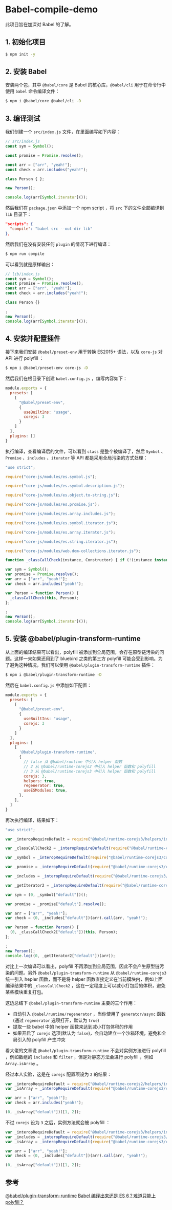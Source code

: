 # Babel-compile-demo

此项目旨在加深对 Babel 的了解。

## 1. 初始化项目

```bash
$ npm init -y
```

## 2. 安装 Babel

安装两个包，其中 `@babel/core` 是 Babel 的核心库，`@babel/cli` 用于在命令行中使用 `babel` 命令编译文件：

```bash
$ npm i @babel/core @babel/cli -D
```

## 3. 编译测试

我们创建一个 `src/index.js` 文件，在里面编写如下内容：

```js
// src/index.js
const sym = Symbol();

const promise = Promise.resolve();

const arr = ["arr", "yeah!"];
const check = arr.includes("yeah!");

class Person { };

new Person();

console.log(arr[Symbol.iterator]());
```

然后我们在 `package.json` 中添加一个 npm script ，将 `src` 下的文件全部编译到 `lib` 目录下：

```json
"scripts": {
  "compile": "babel src --out-dir lib"
},
```

然后我们在没有安装任何 `plugin` 的情况下进行编译：

```bash
$ npm run compile
```

可以看到就是原样输出：

```js
// lib/index.js
const sym = Symbol();
const promise = Promise.resolve();
const arr = ["arr", "yeah!"];
const check = arr.includes("yeah!");

class Person {}

;
new Person();
console.log(arr[Symbol.iterator]());
```

## 4. 安装并配置插件

接下来我们安装 `@babel/preset-env` 用于转换 ES2015+ 语法，以及 `core-js` 对 API 进行 polyfill ：

```bash
$ npm i @babel/preset-env core-js -D
```

然后我们在根目录下创建 `babel.config.js` ，编写内容如下：

```js
module.exports = {
  presets: [
    [
      "@babel/preset-env",
      {
        useBuiltIns: "usage",
        corejs: 3
      }
    ]
  ],
  plugins: []
}
```

执行编译，查看编译后的文件，可以看到 `class` 是整个被编译了，然后 `Symbol` 、`Promise` 、`includes` 、`iterator` 等 API 都是采用全局污染的方式处理：

```js
"use strict";

require("core-js/modules/es.symbol.js");

require("core-js/modules/es.symbol.description.js");

require("core-js/modules/es.object.to-string.js");

require("core-js/modules/es.promise.js");

require("core-js/modules/es.array.includes.js");

require("core-js/modules/es.symbol.iterator.js");

require("core-js/modules/es.array.iterator.js");

require("core-js/modules/es.string.iterator.js");

require("core-js/modules/web.dom-collections.iterator.js");

function _classCallCheck(instance, Constructor) { if (!(instance instanceof Constructor)) { throw new TypeError("Cannot call a class as a function"); } }

var sym = Symbol();
var promise = Promise.resolve();
var arr = ["arr", "yeah!"];
var check = arr.includes("yeah!");

var Person = function Person() {
  _classCallCheck(this, Person);
};

;
new Person();
console.log(arr[Symbol.iterator]());
```

## 5. 安装 @babel/plugin-transform-runtime

从上面的编译结果可以看出，polyfill 被添加到全局范围，会存在原型链污染的问题。这样一来如果还用到了 bluebird 之类的第三方 polyfill 可能会受到影响。为了避免这种情况，我们可以使用 `@babel/plugin-transform-runtime` 插件：

```bash
$ npm i @babel/plugin-transform-runtime -D
```

然后在 `babel.config.js` 中添加如下配置：

```js
module.exports = {
  presets: [
    [
      "@babel/preset-env",
      {
        useBuiltIns: "usage",
        corejs: 3
      }
    ]
  ],
  plugins: [
    [
      '@babel/plugin-transform-runtime',
      {
        // false 从 @babel/runtime 中引入 helper 函数
        // 2 从 @babel/runtime-corejs2 中引入 helper 函数和 polyfill
        // 3 从 @babel/runtime-corejs3 中引入 helper 函数和 polyfill
        corejs: 3,
        helpers: true,
        regenerator: true,
        useESModules: true,
      },
    ],
  ]
}
```

再次执行编译，结果如下：

```js
"use strict";

var _interopRequireDefault = require("@babel/runtime-corejs3/helpers/interopRequireDefault");

var _classCallCheck2 = _interopRequireDefault(require("@babel/runtime-corejs3/helpers/esm/classCallCheck"));

var _symbol = _interopRequireDefault(require("@babel/runtime-corejs3/core-js-stable/symbol"));

var _promise = _interopRequireDefault(require("@babel/runtime-corejs3/core-js-stable/promise"));

var _includes = _interopRequireDefault(require("@babel/runtime-corejs3/core-js-stable/instance/includes"));

var _getIterator2 = _interopRequireDefault(require("@babel/runtime-corejs3/core-js/get-iterator"));

var sym = (0, _symbol["default"])();

var promise = _promise["default"].resolve();

var arr = ["arr", "yeah!"];
var check = (0, _includes["default"])(arr).call(arr, "yeah!");

var Person = function Person() {
  (0, _classCallCheck2["default"])(this, Person);
};

;
new Person();
console.log((0, _getIterator2["default"])(arr));
```

对比上一次编译可以看出，polyfill 不再添加到全局范围，因此不会产生原型链污染的问题。另外 `@babel/plugin-transform-runtime` 从 `@babel/runtime-corejs3` 统一引入 hepler 函数，而不是将 helper 函数直接定义在当前模块内，例如上面编译结果中的 `_classCallCheck2` ，这在一定程度上可以减小打包后的体积，避免某些模块重复打包。

这边总结下 `@babel/plugin-transform-runtime` 主要的三个作用：

- 自动引入 `@babel/runtime/regenerator` ，当你使用了 `generator/async` 函数 (通过 `regenerator` 选项打开，默认为 `true`)
- 提取一些 babel 中的 helper 函数来达到减小打包体积的作用
- 如果开启了 `corejs` 选项(默认为 `false`)，会自动建立一个沙箱环境，避免和全局引入的 polyfill 产生冲突

看大佬的文章说 `@babel/plugin-transform-runtime` 不会对实例方法进行 polyfill ，例如数组的 `includes` 和 `filter` ，但是对静态方法会进行 polyfill ，例如 `Array.isArray` 。

经过本人实验，这是在 `corejs` 配置项设为 `2` 的结果：

```js
var _interopRequireDefault = require("@babel/runtime-corejs2/helpers/interopRequireDefault");
var _isArray = _interopRequireDefault(require("@babel/runtime-corejs2/core-js/array/is-array"));

var arr = ["arr", "yeah!"];
var check = arr.includes("yeah!");

(0, _isArray["default"])([1, 2]);
```

不过 `corejs` 设为 `3` 之后，实例方法就会被 polyfill ：

```js
var _interopRequireDefault = require("@babel/runtime-corejs3/helpers/interopRequireDefault");
var _includes = _interopRequireDefault(require("@babel/runtime-corejs3/core-js-stable/instance/includes"));
var _isArray = _interopRequireDefault(require("@babel/runtime-corejs3/core-js-stable/array/is-array"));

var arr = ["arr", "yeah!"];
var check = (0, _includes["default"])(arr).call(arr, "yeah!");

(0, _isArray["default"])([1, 2]);
```

## 参考

[@babel/plugin-transform-runtime](https://babeljs.io/docs/en/babel-plugin-transform-runtime)
[Babel 编译出来还是 ES 6？难道只能上 polyfill？](https://www.zhihu.com/question/49382420)
